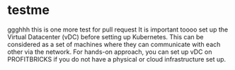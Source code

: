 # testme
ggghhh
this is one more test for pull request
It is important toooo set up the Virtual Datacenter (vDC) before setting up Kubernetes. This can be considered as a set of machines where they can communicate with each other via the network. For hands-on approach, you can set up vDC on PROFITBRICKS if you do not have a physical or cloud infrastructure set up.

